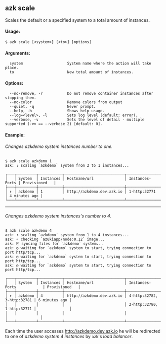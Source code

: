## azk scale

  Scales the default or a specified system to a total amount of instances.

#### Usage:

    $ azk scale [<system>] [<to>] [options]

#### Arguments:

```
  system                    System name where the action will take place.
  to                        New total amount of instances.
```

#### Options:

```
  --no-remove, -r           Do not remove container instances after stopping them.
  --no-color                Remove colors from output
  --quiet, -q               Never prompt.
  --help, -h                Shows help usage.
  --log=<level>, -l         Sets log level (default: error).
  --verbose, -v             Sets the level of detail - multiple supported (-vv == --verbose 2) [default: 0].
```

#### Example:

###### Changes azkdemo system instances number to one.

```
$ azk scale azkdemo 1
azk: ↓ scaling `azkdemo` system from 2 to 1 instances...

┌───┬─────────┬───────────┬───────────────────────────┬─────────────────┬───────────────┐
│   │ System  │ Instances │ Hostname/url              │ Instances-Ports │ Provisioned   │
├───┼─────────┼───────────┼───────────────────────────┼─────────────────┼───────────────┤
│ ↑ │ azkdemo │ 1         │ http://azkdemo.dev.azk.io │ 1-http:32771    │ 4 minutes ago │
└───┴─────────┴───────────┴───────────────────────────┴─────────────────┴───────────────┘
```

--------------

###### Changes azkdemo system instances's number to 4.

```
$ azk scale azkdemo 4
azk: ↑ scaling `azkdemo` system from 1 to 4 instances...
azk: ✓ checking `azukiapp/node:0.12` image...
azk: ⎘ syncing files for `azkdemo` system...
azk: ◴ waiting for `azkdemo` system to start, trying connection to port http/tcp...
azk: ◴ waiting for `azkdemo` system to start, trying connection to port http/tcp...
azk: ◴ waiting for `azkdemo` system to start, trying connection to port http/tcp...

┌───┬─────────┬───────────┬───────────────────────────┬────────────────────────────┬───────────────┐
│   │ System  │ Instances │ Hostname/url              │ Instances-Ports            │ Provisioned   │
├───┼─────────┼───────────┼───────────────────────────┼────────────────────────────┼───────────────┤
│ ↑ │ azkdemo │ 4         │ http://azkdemo.dev.azk.io │ 4-http:32782, 3-http:32781 │ 6 minutes ago │
│   │         │           │                           │ 2-http:32780, 1-http:32771 │               │
│   │         │           │                           │                            │               │
└───┴─────────┴───────────┴───────────────────────────┴────────────────────────────┴───────────────┘
```

Each time the user accesses http://azkdemo.dev.azk.io he will be redirected to one of _azkdemo system 4 instances_ by `azk`'s _load balancer_.

